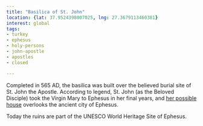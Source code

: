 ```yaml
---
title: "Basilica of St. John"
location: {lat: 37.9524398007025, lng: 27.3679113460381}
interest: global
tags:
- turkey
- ephesus
- holy-persons
- john-apostle
- apostles
- closed

---
```



Completed in 565 AD, the basilica was built over the believed burial site of St. John the Apostle.  According to legend, St. John (as the Beloved Disciple) took the Virgin Mary to Ephesus in her final years, and [her possible house](/places/tr-ephesus-house-of-the-virgin-mary) overlooks the ancient city of Ephesus.

Today the ruins are part of the UNESCO World Heritage Site of Ephesus.


